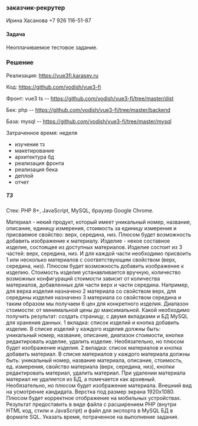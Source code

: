 ### заказчик-рекрутер
Ирина Хасанова +7 926 116-51-87

#### Задача
Неоплачиваемое тестовое задание.

### Решение
Реализация: https://vue3fi.karasev.ru

Код: https://github.com/vodish/vue3-fi

Фронт: vue3 ts -- https://github.com/vodish/vue3-fi/tree/master/dist

Бек: php  -- https://github.com/vodish/vue3-fi/tree/master/backend

База: mysql  -- https://github.com/vodish/vue3-fi/tree/master/mysql

Затраченное время: неделя
- изучение тз
- макетирование
- архитектура бд
- реализация фронта
- реализация бека
- деплой
- отчет

##### ТЗ
Стек: PHP 8+, JavaScript, MySQL, браузер Google Chrome.

Материал - некий продукт, который имеет уникальный номер, название, описание, единицу измерения, стоимость за единицу измерения и присваемое свойство: верх, середина, низ. Плюсом будет возможность добавить изображение к материалу.
Изделие - некое составное изделие, состоящее из доступных материалов. Изделие состоит из 3 частей: верх, середина, низ. И для каждой части необходимо присвоить 1 или несколько материалов с соответствующим свойством (верх, середина, низ). Плюсом будет возможность добавить изображение к изделию. Стоимость изделия устанавливается вручную, количество возможных конфигураций стоимости зависит от количества материалов, добавленных для части верх и части середина. Например, для верха изделия назначено 2 материала со свойством верх, для середины изделия назначено 3 материала со свойством середина и таким образом мы получаем 6 цен для конкретного изделия. Диапазон стоимости: от минимальной цены до максимальной.
Какой необходимо получить результат: cоздать страницу, с двумя вкладками и БД MySQL для хранения данных.
1 вкладка: список изделий и кнопка добавить изделие. В списке изделий у каждого изделия должны быть: уникальный номер, название, описание, диапазон стоимости, кнопки редактировать изделие, удалить изделие. Необязательно, но плюсом будет изображение изделия.
2 вкладка: список материалов и кнопка добавить материал. В списке материалов у каждого материала должны быть: уникальный номер, название материала, описание, стоимость, ед. измерения, свойство материала (верх, середина, низ), кнопки редактировать материал, удалить материал. При удалении материала материал не удаляется из БД, а помечается как архивный. Необязательно, но плюсом будет изображение материала.
Внешний вид на усмотрение кандидата. Верстка под размер экрана 1920х1080. Плюсом будет корректное отображение на мобильных устройствах.
Результат предоставить в виде файла с расширением PHP (внутри HTML код, стили и JavaScript) и файл для экспорта в MySQL БД в формате SQL.
Указать время, потраченное на выполнение задания.